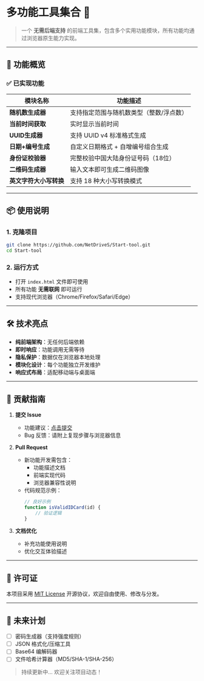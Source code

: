 # 多功能工具集合 🌟  

> 一个 **无需后端支持** 的前端工具集，包含多个实用功能模块，所有功能均通过浏览器原生能力实现。  

---

## 🚀 功能概览  

### ✅ 已实现功能  
| 模块名称 | 功能描述 |  
|----------|----------|  
| **随机数生成器** | 支持指定范围与随机数类型（整数/浮点数） |  
| **当前时间获取** | 实时显示当前时间 |  
| **UUID生成器** | 支持 UUID v4 标准格式生成 |  
| **日期+编号生成** | 自定义日期格式 + 自增编号组合生成 |  
| **身份证校验器** | 完整校验中国大陆身份证号码（18位） |  
| **二维码生成器** | 输入文本即可生成二维码图像 |  
| **英文字符大小写转换** | 支持 18 种大小写转换模式 |  

---

## 📦 使用说明  

### 1. 克隆项目  
```bash
git clone https://github.com/NetDriveS/Start-tool.git
cd Start-tool
```

### 2. 运行方式  
- 打开 `index.html` 文件即可使用  
- 所有功能 **无需联网** 即可运行  
- 支持现代浏览器（Chrome/Firefox/Safari/Edge）  

---

## 🛠 技术亮点  

- **纯前端架构**：无任何后端依赖  
- **即时响应**：功能调用无需等待  
- **隐私保护**：数据仅在浏览器本地处理  
- **模块化设计**：每个功能独立开发维护  
- **响应式布局**：适配移动端与桌面端  

---

## 🤝 贡献指南  

1. **提交 Issue**  
   - 功能建议：[点击提交](https://github.com/NetDriveS/Start-tool/issues/new)  
   - Bug 反馈：请附上复现步骤与浏览器信息  

2. **Pull Request**  
   - 新功能开发需包含：  
     - 功能描述文档  
     - 前端实现代码  
     - 浏览器兼容性说明  
   - 代码规范示例：  
     ```javascript
     // 良好示例
     function isValidIDCard(id) {
         // 验证逻辑
     }
     ```

3. **文档优化**  
   - 补充功能使用说明  
   - 优化交互体验描述  

---

## 📜 许可证  

本项目采用 [MIT License](https://github.com/Anzeacc10/Start-tool/blob/main/LICENSE) 开源协议，欢迎自由使用、修改与分发。  

---

## 🌱 未来计划  

- [ ] 密码生成器（支持强度规则）  
- [ ] JSON 格式化/压缩工具  
- [ ] Base64 编解码器  
- [ ] 文件哈希计算器（MD5/SHA-1/SHA-256）  

> 持续更新中... 欢迎关注项目动态！
